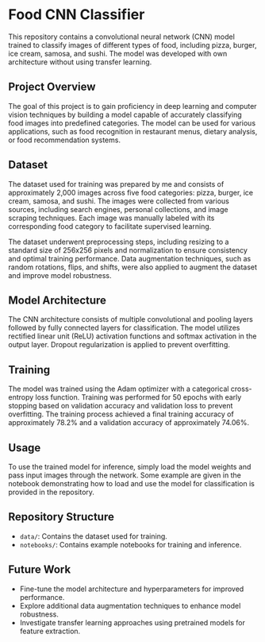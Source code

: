 # Food CNN Classifier

This repository contains a convolutional neural network (CNN) model trained to classify images of different types of food, including pizza, burger, ice cream, samosa, and sushi. The model was developed with own architecture without using transfer learning.

## Project Overview

The goal of this project is to gain proficiency in deep learning and computer vision techniques by building a model capable of accurately classifying food images into predefined categories. The model can be used for various applications, such as food recognition in restaurant menus, dietary analysis, or food recommendation systems.

## Dataset

The dataset used for training was prepared by me and consists of approximately 2,000 images across five food categories: pizza, burger, ice cream, samosa, and sushi. The images were collected from various sources, including search engines, personal collections, and image scraping techniques. Each image was manually labeled with its corresponding food category to facilitate supervised learning.

The dataset underwent preprocessing steps, including resizing to a standard size of 256x256 pixels and normalization to ensure consistency and optimal training performance. Data augmentation techniques, such as random rotations, flips, and shifts, were also applied to augment the dataset and improve model robustness.

## Model Architecture

The CNN architecture consists of multiple convolutional and pooling layers followed by fully connected layers for classification. The model utilizes rectified linear unit (ReLU) activation functions and softmax activation in the output layer. Dropout regularization is applied to prevent overfitting.

## Training

The model was trained using the Adam optimizer with a categorical cross-entropy loss function. Training was performed for 50 epochs with early stopping based on validation accuracy and validation loss to prevent overfitting. The training process achieved a final training accuracy of approximately 78.2% and a validation accuracy of approximately 74.06%.

## Usage

To use the trained model for inference, simply load the model weights and pass input images through the network. Some example are given in the notebook demonstrating how to load and use the model for classification is provided in the repository.

## Repository Structure

- `data/`: Contains the dataset used for training.
- `notebooks/`: Contains example notebooks for training and inference.

## Future Work

- Fine-tune the model architecture and hyperparameters for improved performance.
- Explore additional data augmentation techniques to enhance model robustness.
- Investigate transfer learning approaches using pretrained models for feature extraction.
